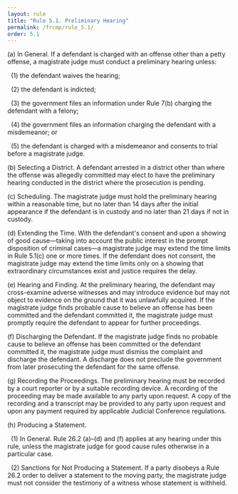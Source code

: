 ```yaml
---
layout: rule
title: "Rule 5.1. Preliminary Hearing"
permalink: /frcmp/rule_5.1/
order: 5.1
---
```


(a) In General. If a defendant is charged with an offense other than a petty offense, a magistrate judge must conduct a preliminary hearing unless:


&nbsp;&nbsp;(1) the defendant waives the hearing;


&nbsp;&nbsp;(2) the defendant is indicted;


&nbsp;&nbsp;(3) the government files an information under Rule 7(b) charging the defendant with a felony;


&nbsp;&nbsp;(4) the government files an information charging the defendant with a misdemeanor; or


&nbsp;&nbsp;(5) the defendant is charged with a misdemeanor and consents to trial before a magistrate judge.


(b) Selecting a District. A defendant arrested in a district other than where the offense was allegedly committed may elect to have the preliminary hearing conducted in the district where the prosecution is pending.


(c) Scheduling. The magistrate judge must hold the preliminary hearing within a reasonable time, but no later than 14 days after the initial appearance if the defendant is in custody and no later than 21 days if not in custody.


(d) Extending the Time. With the defendant's consent and upon a showing of good cause—taking into account the public interest in the prompt disposition of criminal cases—a magistrate judge may extend the time limits in Rule 5.1(c) one or more times. If the defendant does not consent, the magistrate judge may extend the time limits only on a showing that extraordinary circumstances exist and justice requires the delay.


(e) Hearing and Finding. At the preliminary hearing, the defendant may cross-examine adverse witnesses and may introduce evidence but may not object to evidence on the ground that it was unlawfully acquired. If the magistrate judge finds probable cause to believe an offense has been committed and the defendant committed it, the magistrate judge must promptly require the defendant to appear for further proceedings.


(f) Discharging the Defendant. If the magistrate judge finds no probable cause to believe an offense has been committed or the defendant committed it, the magistrate judge must dismiss the complaint and discharge the defendant. A discharge does not preclude the government from later prosecuting the defendant for the same offense.


(g) Recording the Proceedings. The preliminary hearing must be recorded by a court reporter or by a suitable recording device. A recording of the proceeding may be made available to any party upon request. A copy of the recording and a transcript may be provided to any party upon request and upon any payment required by applicable Judicial Conference regulations.


(h) Producing a Statement.


&nbsp;&nbsp;(1) In General. Rule 26.2 (a)–(d) and (f) applies at any hearing under this rule, unless the magistrate judge for good cause rules otherwise in a particular case.


&nbsp;&nbsp;(2) Sanctions for Not Producing a Statement. If a party disobeys a Rule 26.2 order to deliver a statement to the moving party, the magistrate judge must not consider the testimony of a witness whose statement is withheld.